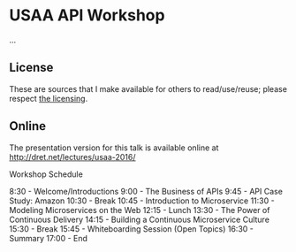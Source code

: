 # USAA API Workshop

...


## License

These are sources that I make available for others to read/use/reuse; please respect [the licensing](../LICENSE).


## Online

The presentation version for this talk is available online at http://dret.net/lectures/usaa-2016/


Workshop Schedule

8:30 - Welcome/Introductions
9:00 - The Business of APIs
9:45 - API Case Study: Amazon
10:30 - Break
10:45 - Introduction to Microservice
11:30 - Modeling Microservices on the Web
12:15 - Lunch
13:30 - The Power of Continuous Delivery
14:15 - Building a Continuous Microservice Culture
15:30 - Break
15:45 - Whiteboarding Session (Open Topics)
16:30 - Summary
17:00 - End

